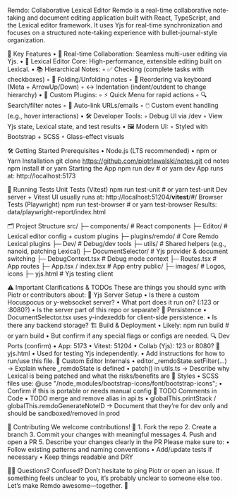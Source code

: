 ﻿Remdo: Collaborative Lexical Editor
Remdo is a real-time collaborative note-taking and document editing application built with React, TypeScript, and the Lexical editor framework. It uses Yjs for real-time synchronization and focuses on a structured note-taking experience with bullet-journal-style organization.

🚀 Key Features
    • 🔄 Real-time Collaboration: Seamless multi-user editing via Yjs.
    • 🧠 Lexical Editor Core: High-performance, extensible editing built on Lexical.
    • 📚 Hierarchical Notes:
        ◦ ✅ Checking (complete tasks with checkboxes)
        ◦ 📂 Folding/Unfolding notes
        ◦ 🔀 Reordering via keyboard (Meta + ArrowUp/Down)
        ◦ ↔️ Indentation (indent/outdent to change hierarchy)
    • 🧩 Custom Plugins:
        ◦ ⚡ Quick Menu for rapid actions
        ◦ 🔍 Search/filter notes
        ◦ 🔗 Auto-link URLs/emails
        ◦ 🖱️ Custom event handling (e.g., hover interactions)
    • 🛠 Developer Tools:
        ◦ Debug UI via /dev
        ◦ View Yjs state, Lexical state, and test results
    • 🖼 Modern UI:
        ◦ Styled with Bootstrap + SCSS
        ◦ Glass-effect visuals

🛠 Getting Started
Prerequisites
    • Node.js (LTS recommended)
    • npm or Yarn
Installation
git clone https://github.com/piotrlewalski/notes.git
cd notes
npm install  # or yarn
Starting the App
npm run dev  # or yarn dev
App runs at: http://localhost:5173

🧪 Running Tests
Unit Tests (Vitest)
npm run test-unit  # or yarn test-unit
Dev server + Vitest UI usually runs at: http://localhost:51204/__vitest__/#/
Browser Tests (Playwright)
npm run test-browser  # or yarn test-browser
Results: data/playwright-report/index.html

🗂 Project Structure
src/
├─ components/              # React components
├─ Editor/                 # Lexical editor config + custom plugins
├─ plugins/remdo/          # Core Remdo Lexical plugins
├─ Dev/                    # Debug/dev tools
├─ utils/                  # Shared helpers (e.g., nanoid, patching Lexical)
├─ DocumentSelector/       # Yjs provider & document switching
├─ DebugContext.tsx        # Debug mode context
├─ Routes.tsx              # App routes
├─ App.tsx / index.tsx     # App entry
public/
├─ images/                 # Logos, icons
├─ yjs.html                # Yjs testing client

⚠️ Important Clarifications & TODOs
These are things you should sync with Piotr or contributors about:
🔌 Yjs Server Setup
    • Is there a custom Hocuspocus or y-websocket server?
    • What port does it run on? (:123 or :8080?)
    • Is the server part of this repo or separate?
💾 Persistence
    • DocumentSelector.tsx uses y-indexeddb for client-side persistence.
    • Is there any backend storage?
🏗 Build & Deployment
    • Likely:
npm run build  # or yarn build
    • But confirm if any special flags or configs are needed.
🔍 Dev Ports (confirm)
    • App: 5173
    • Vitest: 51204
    • Collab (Yjs): 123 or 8080?
🧪 yjs.html
    • Used for testing Yjs independently.
    • Add instructions for how to run/use this file.
🧠 Custom Editor Internals
    • editor._remdoState.setFilter(...) → Explain where _remdoState is defined
    • patch() in utils.ts → Describe why Lexical is being patched and what the risks/benefits are
🎨 Styles
    • SCSS files use:
@use "/node_modules/bootstrap-icons/font/bootstrap-icons";
    • Confirm if this is portable or needs manual config
🧹 TODO Comments in Code
    • TODO merge and remove alias in api.ts
    • globalThis.printStack / globalThis.remdoGenerateNoteID → Document that they’re for dev only and should be sandboxed/removed in prod

🤝 Contributing
We welcome contributions! 🎉
    1. Fork the repo
    2. Create a branch
    3. Commit your changes with meaningful messages
    4. Push and open a PR
    5. Describe your changes clearly in the PR
Please make sure to:
    • Follow existing patterns and naming conventions
    • Add/update tests if necessary
    • Keep things readable and DRY

🙋‍♂️ Questions? Confused?
Don’t hesitate to ping Piotr or open an issue. If something feels unclear to you, it’s probably unclear to someone else too.
Let’s make Remdo awesome—together. 💪


